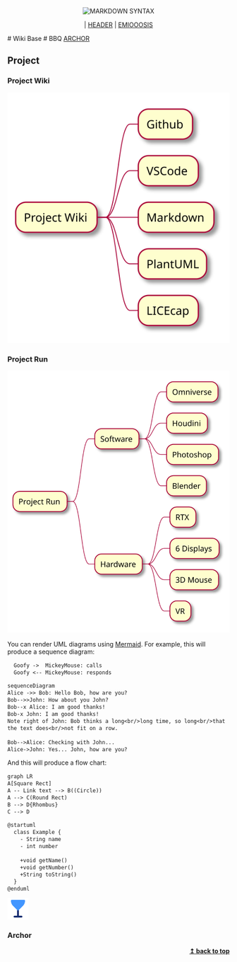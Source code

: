 <div align="center">
    <img alt="MARKDOWN SYNTAX" src="https://cloud.githubusercontent.com/assets/5456665/13505154/0ca9ddf6-e1a2-11e5-9408-a8cfc6b493f0.png" width="350" height="70"></img>

| <a href="#header">HEADER</a> 
| <a href="#emphasis">EMIOOOSIS</a> 

</div>
# Wiki Base
# BBQ
<a href="#archor">ARCHOR</a>

## Project

### Project Wiki

![project_knownledge_base](./PlantUML/out/project_wiki.svg)

### Project Run

![project_run](./PlantUML/out/project_run.svg)

You can render UML diagrams using [Mermaid](https://mermaidjs.github.io/). For example, this will produce a sequence diagram:

```plantuml format="png" classes="uml myDiagram" alt="My super diagram placeholder" title="My super diagram" width="300px" height="300px"
  Goofy ->  MickeyMouse: calls
  Goofy <-- MickeyMouse: responds
```

```mermaid
sequenceDiagram
Alice ->> Bob: Hello Bob, how are you?
Bob-->>John: How about you John?
Bob--x Alice: I am good thanks!
Bob-x John: I am good thanks!
Note right of John: Bob thinks a long<br/>long time, so long<br/>that the text does<br/>not fit on a row.

Bob-->Alice: Checking with John...
Alice->John: Yes... John, how are you?
```

And this will produce a flow chart:

```mermaid
graph LR
A[Square Rect]
A -- Link text --> B((Circle))
A --> C(Round Rect)
B --> D{Rhombus}
C --> D
```

```plantuml
@startuml
  class Example {
    - String name
    - int number 
    
    +void getName()
    +void getNumber()
    +String toString()
  }
@enduml
```

![Alt text](./SVGex.svg)



### Archor

<div align="right">
    <b><a href="#----">↥ back to top</a></b>
</div>
